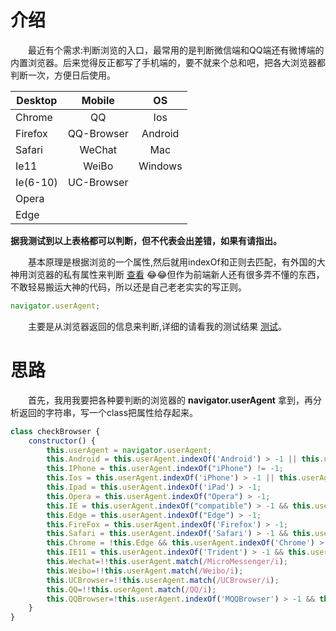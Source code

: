 # 介绍

&emsp;&emsp;最近有个需求:判断浏览的入口，最常用的是判断微信端和QQ端还有微博端的内置浏览器。后来觉得反正都写了手机端的，要不就来个总和吧，把各大浏览器都判断一次，方便日后使用。  

| Desktop   | Mobile        |	OS	|
| ----------|:-------------:|:----------:|
| Chrome    | QQ 			|  Ios			|          
| Firefox   | QQ-Browser    |	Android		|
| Safari	|  WeChat      |	Mac		|
| Ie11      | WeiBo 		|	Windows	|
| Ie(6-10)  |  UC-Browser   	 |		|
| Opera	 	|				 |			|
| Edge      |	 			|

__据我测试到以上表格都可以判断，但不代表会出差错，如果有请指出。__

&emsp;&emsp;基本原理是根据浏览的一个属性,然后就用indexOf和正则去匹配，有外国的大神用浏览器的私有属性来判断 [查看](https://stackoverflow.com/questions/9847580/how-to-detect-safari-chrome-ie-firefox-and-opera-browser) :joy::joy:但作为前端新人还有很多弄不懂的东西，不敢轻易搬运大神的代码，所以还是自己老老实实的写正则。

```JavaScript
navigator.userAgent;  
```
&emsp;&emsp;主要是从浏览器返回的信息来判断,详细的请看我的测试结果 [测试](./Browser-test.txt)。  
# 思路

&emsp;&emsp;首先，我用我要把各种要判断的浏览器的 __navigator.userAgent__ 拿到，再分析返回的字符串，写一个class把属性给存起来。
```JavaScript
class checkBrowser {
    constructor() {
        this.userAgent = navigator.userAgent;
        this.Android = this.userAgent.indexOf('Android') > -1 || this.userAgent.indexOf('Linux') > -1;
        this.IPhone = this.userAgent.indexOf("iPhone") != -1;
        this.Ios = this.userAgent.indexOf('iPhone') > -1 || this.userAgent.indexOf('Mac') > -1;
        this.Ipad = this.userAgent.indexOf('iPad') > -1;
        this.Opera = this.userAgent.indexOf("Opera") > -1;
        this.IE = this.userAgent.indexOf("compatible") > -1 && this.userAgent.indexOf('MSIE') > -1 && !this.Opera;
        this.Edge = this.userAgent.indexOf("Edge") > -1;
        this.FireFox = this.userAgent.indexOf('Firefox') > -1;
        this.Safari = this.userAgent.indexOf('Safari') > -1 && this.userAgent.indexOf('Chrome') == -1;
        this.Chrome = !this.Edge && this.userAgent.indexOf('Chrome') > -1 && this.userAgent.indexOf('Safari') > -1;
        this.IE11 = this.userAgent.indexOf('Trident') > -1 && this.userAgent.indexOf('rv:11.0') > -1;
        this.Wechat=!!this.userAgent.match(/MicroMessenger/i);
        this.Weibo=!!this.userAgent.match(/Weibo/i);
        this.UCBrowser=!!this.userAgent.match(/UCBrowser/i);
        this.QQ=!!this.userAgent.match(/QQ/i);
        this.QQBrowser=!this.userAgent.indexOf('MQQBrowser') > -1 && this.userAgent.indexOf('QQ/');
    }
}
````










